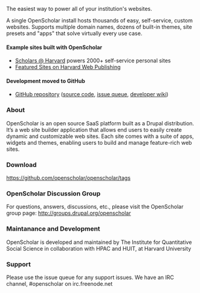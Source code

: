 The easiest way to power all of your institution's websites.

A single OpenScholar install hosts thousands of easy, self-service, custom websites. Supports multiple domain names, dozens of built-in themes, site presets and "apps" that solve virtually every use case.

#### Example sites built with OpenScholar

* [Scholars @ Harvard](http://scholar.harvard.edu) powers 2000+ self-service personal sites
* [Featured Sites on Harvard Web Publishing](http://hwp.harvard.edu/pages/featured-sites)

#### Development moved to GitHub

* [GitHub repository](https://github.com/openscholar/openscholar) ([source code](https://github.com/openscholar/openscholar), [issue queue](https://github.com/openscholar/openscholar/issues), [developer wiki](https://github.com/openscholar/openscholar/wiki]))

### About
OpenScholar is an open source SaaS platform built as a Drupal distribution. It’s a web site builder application that allows end users to easily create dynamic and customizable web sites. Each site comes with a suite of apps, widgets and themes, enabling users to build and manage feature-rich web sites.

### Download
https://github.com/openscholar/openscholar/tags

### OpenScholar Discussion Group
For questions, answers, discussions, etc., please visit the OpenScholar group page: http://groups.drupal.org/openscholar

### Maintanance and Development
OpenScholar is developed and maintained by The Institute for Quantitative Social Science in collaboration with HPAC and HUIT, at Harvard University

### Support
Please use the issue queue for any support issues. We have an IRC channel, #openscholar on irc.freenode.net
